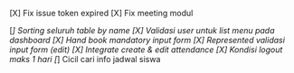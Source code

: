 [X] Fix issue token expired
[X] Fix meeting modul

[*] Sorting seluruh table by name
[X] Validasi user untuk list menu pada dashboard
[X] Hand book mandatory input form
[X] Represented validasi input form (edit)
[X] Integrate create & edit attendance
[X] Kondisi logout maks 1 hari
[*] Cicil cari info jadwal siswa
